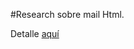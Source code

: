 #Research sobre mail Html.

Detalle [aquí](https://github.com/jenniferjara/research-emaill/blob/master/info.md "aquí")
